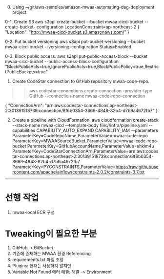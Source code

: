 0. Using ~/git/aws-samples/amazon-mwaa-automating-dag-deployment project.

0-1. Create S3
aws s3api create-bucket --bucket mwaa-cicd-bucket --create-bucket-
configuration LocationConstraint=ap-northeast-2
{
"Location": "http://mwaa-cicd-bucket.s3.amazonaws.com/"
}

0-2. Put bucket versioning
aws s3api put-bucket-versioning --bucket mwaa-cicd-bucket --versioning-configuration Status=Enabled

0-3. Block public access.
aws s3api put-public-access-block --bucket mwaa-cicd-bucket --public-access-block-configuration "BlockPublicAcls=true,IgnorePublicAcls=true,BlockPublicPolicy=true,RestrictPublicBuckets=true"


1. Create CodeStar connection to GitHub repository mwaa-code-repo.
>> aws codestar-connections create-connection -provider-type GitHub --connection-name mwaa-code-repo-connection

{
    "ConnectionArn": "arn:aws:codestar-connections:ap-northeast-2:301391518739:connection/8f6b0354-3669-4848-82b4-d7b9a4672fb7"
}

2. Create a pipeline with CloudFormation.
aws cloudformation create-stack --stack-name mwaa-cicd  --template-body file://infra/pipeline.yaml  --capabilities CAPABILITY_AUTO_EXPAND CAPABILITY_IAM --parameters ParameterKey=CodeRepoName,ParameterValue=mwaa-code-repo ParameterKey=MWAASourceBucket,ParameterValue=mwaa-code-repo-bucket ParameterKey=GitHubAccountName,ParameterValue=shkim4u ParameterKey=CodeStarConnectionArn,ParameterValue=arn:aws:codestar-connections:ap-northeast-2:301391518739:connection/8f6b0354-3669-4848-82b4-d7b9a4672fb7 ParameterKey=PYCONSTRAINTS,ParameterValue=https://raw.githubusercontent.com/apache/airflow/constraints-2.0.2/constraints-3.7.txt


---
# 선행 작업
1. mwaa-local ECR 구성

# Tweaking이 필요한 부분
1. GibHub -> BitBucket
2. 기존에 존재하는 MWAA 환경 Referencing
3. requirements.txt 파일 조정
4. Plugins: 현재는 사용하지 않지만
5. Variable Not Found 에러 해결: 해결 -> Environment
